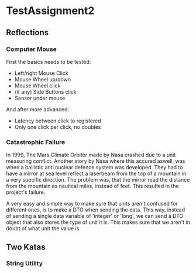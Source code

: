 # TestAssignment2

## Reflections

### Computer Mouse
First the basics needs to be tested:
- Left/right Mouse Click
- Mouse Wheel up/down
- Mouse Wheel click
- (if any) Side Buttons click
- Sensor under mouse

And after more advanced:
- Latency between click to registered
- Only one click per click, no doubles

### Catastrophic Failure
In 1999, The Mars Climate Orbiter made by Nasa crashed due to a unit measuring conflict. Another story by Nasa where this accured aswell, was when a ballistic anti nuclear defence system was developed. They had to have a mirror at sea level reflect a laserbeam from the top of a mountain in a very specific direction. The problem was, that the mirror read the distance from the mountain as nautical miles, instead of feet. This resulted in the project's failure.

A very easy and simple way to make sure that units aren't confused for different ones, is to make a DTO when sending the data. This way, instead of sending a single data variable of 'integer' or 'long', we can send a DTO object that also stores the type of unit it is. This makes sure that we aren't in doubt of what unit the value is.

## Two Katas

### String Utility
